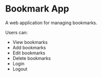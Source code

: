 # Bookmark App

A web application for managing bookmarks.

Users can:

* View bookmarks
* Add bookmarks
* Edit bookmarks
* Delete bookmarks
* Login
* Logout
